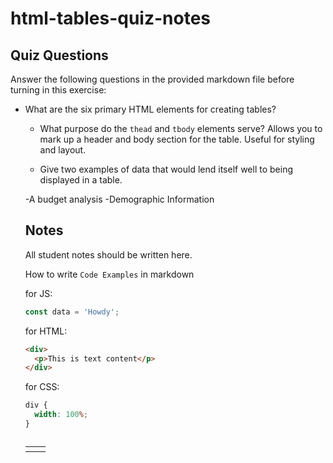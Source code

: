 # html-tables-quiz-notes

## Quiz Questions

Answer the following questions in the provided markdown file before turning in this exercise:

- What are the six primary HTML elements for creating tables? <table><th> <td><tr> <caption> <tfoot> <thread>
<tbody> <colgroup>

- What purpose do the `thead` and `tbody` elements serve?
  Allows you to mark up a header and body section for the table. Useful for styling and layout.

- Give two examples of data that would lend itself well to being displayed in a table.

-A budget analysis
-Demographic Information

## Notes

All student notes should be written here.

How to write `Code Examples` in markdown

for JS:

```javascript
const data = 'Howdy';
```

for HTML:

```html
<div>
  <p>This is text content</p>
</div>
```

for CSS:

```css
div {
  width: 100%;
}
```
